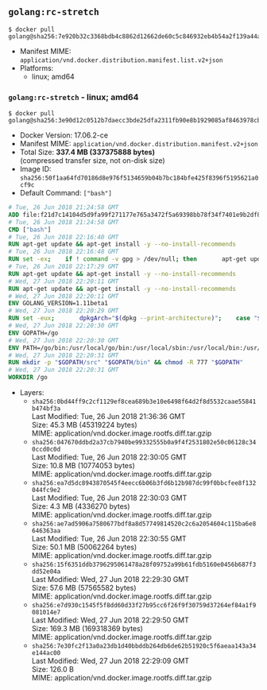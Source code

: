 ## `golang:rc-stretch`

```console
$ docker pull golang@sha256:7e920b32c3368bdb4c8862d12662de60c5c846932eb4b54a2f139a44a84dacc0
```

-	Manifest MIME: `application/vnd.docker.distribution.manifest.list.v2+json`
-	Platforms:
	-	linux; amd64

### `golang:rc-stretch` - linux; amd64

```console
$ docker pull golang@sha256:3e90d12c0512b7daecc3bde25dfa2311fb90e8b1929085af8463978cbeee07c7
```

-	Docker Version: 17.06.2-ce
-	Manifest MIME: `application/vnd.docker.distribution.manifest.v2+json`
-	Total Size: **337.4 MB (337375888 bytes)**  
	(compressed transfer size, not on-disk size)
-	Image ID: `sha256:50f1aa64fd70186d8e976f5134659b04b7bc184bfe425f8396f5195621a0cf9c`
-	Default Command: `["bash"]`

```dockerfile
# Tue, 26 Jun 2018 21:24:58 GMT
ADD file:f21d7c14104d5d9fa99f271177e765a3472f5a69398bb78f34f7401e9b2df837 in / 
# Tue, 26 Jun 2018 21:24:58 GMT
CMD ["bash"]
# Tue, 26 Jun 2018 22:16:40 GMT
RUN apt-get update && apt-get install -y --no-install-recommends 		ca-certificates 		curl 		netbase 		wget 	&& rm -rf /var/lib/apt/lists/*
# Tue, 26 Jun 2018 22:16:48 GMT
RUN set -ex; 	if ! command -v gpg > /dev/null; then 		apt-get update; 		apt-get install -y --no-install-recommends 			gnupg 			dirmngr 		; 		rm -rf /var/lib/apt/lists/*; 	fi
# Tue, 26 Jun 2018 22:17:29 GMT
RUN apt-get update && apt-get install -y --no-install-recommends 		bzr 		git 		mercurial 		openssh-client 		subversion 				procps 	&& rm -rf /var/lib/apt/lists/*
# Wed, 27 Jun 2018 22:20:11 GMT
RUN apt-get update && apt-get install -y --no-install-recommends 		g++ 		gcc 		libc6-dev 		make 		pkg-config 	&& rm -rf /var/lib/apt/lists/*
# Wed, 27 Jun 2018 22:20:11 GMT
ENV GOLANG_VERSION=1.11beta1
# Wed, 27 Jun 2018 22:20:29 GMT
RUN set -eux; 		dpkgArch="$(dpkg --print-architecture)"; 	case "${dpkgArch##*-}" in 		amd64) goRelArch='linux-amd64'; goRelSha256='df7fe096ffab5d331d35c6d038d2ec0426b45ce17f55a93037e371d3af9d4e6d' ;; 		armhf) goRelArch='linux-armv6l'; goRelSha256='844ed9e34b118a9c2b069a18924a7879236929e08c887a92e5be1af5d701fb90' ;; 		arm64) goRelArch='linux-arm64'; goRelSha256='9c1795148e777c81ac3cb381e3ea970eea60f5db2323658c061e5c4382125dd4' ;; 		i386) goRelArch='linux-386'; goRelSha256='a6e804652f58785b3dfe272d96b8206250210e7ba7bdcb1ffb726ab3753db4af' ;; 		ppc64el) goRelArch='linux-ppc64le'; goRelSha256='66529a525c0369d2b79ecd19f6d16444ed162c9bf88f7b37715520841c36de65' ;; 		s390x) goRelArch='linux-s390x'; goRelSha256='731b9e6ac0d4c9709297f0efc1a6455589b978d2ecc207184d3e5be07a130c9c' ;; 		*) goRelArch='src'; goRelSha256='5955eeb8f45e02aa5357fc18e62f1fe6c1b19e0c50aba93b8b9d9ef13b862dda'; 			echo >&2; echo >&2 "warning: current architecture ($dpkgArch) does not have a corresponding Go binary release; will be building from source"; echo >&2 ;; 	esac; 		url="https://golang.org/dl/go${GOLANG_VERSION}.${goRelArch}.tar.gz"; 	wget -O go.tgz "$url"; 	echo "${goRelSha256} *go.tgz" | sha256sum -c -; 	tar -C /usr/local -xzf go.tgz; 	rm go.tgz; 		if [ "$goRelArch" = 'src' ]; then 		echo >&2; 		echo >&2 'error: UNIMPLEMENTED'; 		echo >&2 'TODO install golang-any from jessie-backports for GOROOT_BOOTSTRAP (and uninstall after build)'; 		echo >&2; 		exit 1; 	fi; 		export PATH="/usr/local/go/bin:$PATH"; 	go version
# Wed, 27 Jun 2018 22:20:30 GMT
ENV GOPATH=/go
# Wed, 27 Jun 2018 22:20:30 GMT
ENV PATH=/go/bin:/usr/local/go/bin:/usr/local/sbin:/usr/local/bin:/usr/sbin:/usr/bin:/sbin:/bin
# Wed, 27 Jun 2018 22:20:31 GMT
RUN mkdir -p "$GOPATH/src" "$GOPATH/bin" && chmod -R 777 "$GOPATH"
# Wed, 27 Jun 2018 22:20:31 GMT
WORKDIR /go
```

-	Layers:
	-	`sha256:0bd44ff9c2cf1129ef8cea689b3e10e6498f64d2f8d5532caae55841b474bf3a`  
		Last Modified: Tue, 26 Jun 2018 21:36:36 GMT  
		Size: 45.3 MB (45319224 bytes)  
		MIME: application/vnd.docker.image.rootfs.diff.tar.gzip
	-	`sha256:047670ddbd2a37cb7940be99332555b0a9f4f2531802e50c06128c340ccd0c0d`  
		Last Modified: Tue, 26 Jun 2018 22:30:05 GMT  
		Size: 10.8 MB (10774053 bytes)  
		MIME: application/vnd.docker.image.rootfs.diff.tar.gzip
	-	`sha256:ea7d5dc8943870545f4eecc6b06b3fd6b12b987dc99f0bbcfee8f132044fc9e2`  
		Last Modified: Tue, 26 Jun 2018 22:30:03 GMT  
		Size: 4.3 MB (4336270 bytes)  
		MIME: application/vnd.docker.image.rootfs.diff.tar.gzip
	-	`sha256:ae7ad5906a7580677bdf8a8d57749814520c2c6a2054604c115ba6e8646363aa`  
		Last Modified: Tue, 26 Jun 2018 22:30:55 GMT  
		Size: 50.1 MB (50062264 bytes)  
		MIME: application/vnd.docker.image.rootfs.diff.tar.gzip
	-	`sha256:15f6351ddb3796295061478a28f09752a99b61fdb5160e0456b687f3dd52e04a`  
		Last Modified: Wed, 27 Jun 2018 22:29:30 GMT  
		Size: 57.6 MB (57565582 bytes)  
		MIME: application/vnd.docker.image.rootfs.diff.tar.gzip
	-	`sha256:e7d930c1545f5f8dd60d33f27b95cc6f26f9f30759d37264ef84a1f9081014e7`  
		Last Modified: Wed, 27 Jun 2018 22:29:50 GMT  
		Size: 169.3 MB (169318369 bytes)  
		MIME: application/vnd.docker.image.rootfs.diff.tar.gzip
	-	`sha256:7e30fc2f13a0a23db1d40bbddb264db6de62b51920c5f6aeaa143a34e144ac00`  
		Last Modified: Wed, 27 Jun 2018 22:29:09 GMT  
		Size: 126.0 B  
		MIME: application/vnd.docker.image.rootfs.diff.tar.gzip
